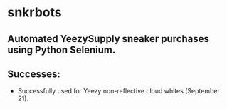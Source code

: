 # snkrbots

## Automated YeezySupply sneaker purchases using Python Selenium. 

## Successes:
* Successfully used for Yeezy non-reflective cloud whites (September 21). 
